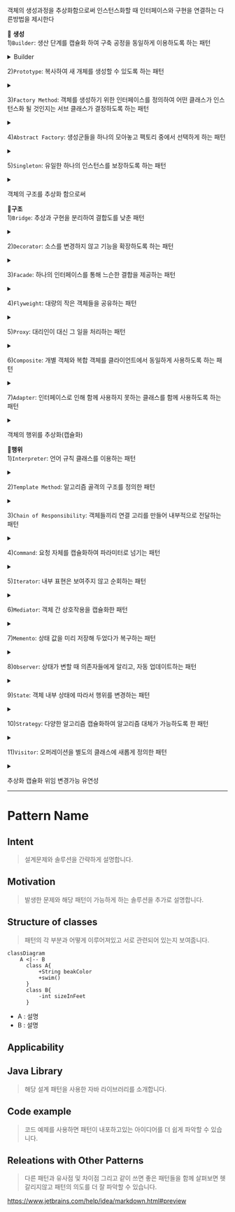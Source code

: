 객체의 생성과정을 추상화함으로써 인스턴스화할 때 인터페이스와 구현을 연결하는 다른방법을 제시한다

🚩 **생성**   
1)`Builder`: 생산 단계를 캡슐화 하여 구축 공정을 동일하게 이용하도록 하는 패턴
<details><summary>Builder</summary>
<div markdown="1">
- 복잡한 인스턴스를 조립하여 만드는 구조로, 복합 객체를 생성할 때 객체를 생성하는 방법(과정)과 객체를 구현(표현)하는 방법을 분리함으로써 동일한 생성 절차에서 서로 다른 표현 결과를 만들 수 있는 디자인 패턴생성과 표기를 분리해서 복잡한 객체를 생성
1. Builder
2. ConcreteBuilder
3. Director
4. Product
</div>
</details>

2)`Prototype`: 복사하여 새 개체를 생성할 수 있도록 하는 패턴
<details><summary></summary>
<div markdown="1">
- Prototype : 처음부터 일반적인 원형을 만들어 놓고, 그것을 복사한 후 필요한 부분만 수정하여 사용하는 패턴으로, 생성할 객체의 원형을 제공하는 인스턴스에서 생성할 객체들의 타입이 결정되도록 설정하며 객체를 생성할 때 갖추어야 할 기본 형태가 있을 때 사용 되는 패턴기존 객체를 복제함으로써 객체를 생성
</div>
</details>

3)`Factory Method`: 객체를 생성하기 위한 인터페이스를 정의하여 어떤 클래스가 인스턴스화 될 것인지는 서브 클래스가 결정하도록 하는 패턴
<details><summary></summary>
<div markdown="1">
Factory Method : 상위 클래스에서 객체를 생성하는 인터페이스를 정의하고, 하위 클래스에서 인스턴스를 생성하도록 하는 방식으로, 상위 클래스에서 인스턴스를 만드는 방법만 결정하고, 하위 클래스에서 그 데이터의 생성을 책임지고 조작하는 함수들을 오버로딩하여 인터페이스와 실제 객체를 생성하는 클래스를 분리할 수 있는 특성을 갖는 디자인 패턴생성할 객체의 클래스를 국한하지 않고 객체를 생성
1. Product
2. ConcreteProduct
3. Creator
4. ConcreteCreator
</div></details>

4)`Abstract Factory`: 생성군들을 하나의 모아놓고 팩토리 중에서 선택하게 하는 패턴
<details><summary></summary>
<div markdown="1">
- Abstract Factory : 구체적인 클래스에 의존하지 않고 서로 연관되거나 의존적인 객체들의 조합을 만드는 인터페이스를 제공하는 패턴으로 이 패턴을 통해 생성된 클래스에서는 사용자에게 인터페이스(API)를 제공하고, 구체적인 구현은 Concrete Product 클래스에서 이루어지는 특징을 갖는 디자인 패턴동일한 주제의 다른 팩토리 묶음

1. AbstractProduct
2. ConcreteProduct
3. AbstractFactory
4. ConcreteFactory
5. Client
</div></details>

5)`Singleton`: 유일한 하나의 인스턴스를 보장하도록 하는 패턴
<details><summary></summary>
<div markdown="1">
- Singleton : 전역 변수를 사용하지 않고 객체를 하나만 생성하도록 하며, 생성된 객체를 어디에서든지 참조할 수 있도록 하는 디자인 패턴한 클래스에 한 객체만 존재하도록 제한
1. Prototype
2. ConcretePrototype
3. Client
</div></details>

객체의 구조를 추상화 함으로써

🚩**구조**   
1)`Bridge`: 추상과 구현을 분리하여 결합도를 낮춘 패턴
<details><summary></summary>
<div markdown="1">
- Bridge : 기능의 클래스 계층과 구현의 클래스 계층을 연결하고, 구현부에서 추상 계층을 분리하여 추상화된 부분과 실제 구현 부분을 독립적으로 확장할 수 있는 디자인 패턴구현뿐만 아니라, 추상화된 부분까지 변경해야 하는 경우 활용
1. Abstraction
2. Refined Abstraction
3. Implementor
4. Concrete Implementor
</div></details>

2)`Decorator`: 소스를 변경하지 않고 기능을 확장하도록 하는 패턴
<details><summary></summary>
<div markdown="1">
- Decorator : 기존에 구현되어 있는 클래스에 필요한 기능을 추가해 나가는 설계 패턴으로 기능 확장이 필요할 때 객체 간의 결합을 통해 기능을 동적으로 유연하게 확장할 수 있게 해주어 상속의 대안으로 사용되는 디자인 패턴객체의 결합을 통해 기능을 동적으로 유연하게 확장
</div></details>

3)`Facade`: 하나의 인터페이스를 통해 느슨한 결합을 제공하는 패턴
<details><summary></summary>
<div markdown="1">
- Facade : 복잡한 시스템에 대하여 단순한 인터페이스를 제공함으로써 사용자의 시스템 간 또는 여타 시스템과의 결합도를 낮추어 시스템 구조에 대한 파악을 쉽게 하는 패턴으로 오류에 대해서 단위별로 확인할 수 있게 하며, 사용자의 측면에서 단순한 인터페이스 제공을 통해 접근성을 높일 수 있는 디자인 패턴통합된 인터페이스 제공
</div></details>

4)`Flyweight`: 대량의 작은 객체들을 공유하는 패턴
<details><summary></summary>
<div markdown="1">
- Flyweight : 다수의 객체로 생성될 경우 모두가 갖는 본질적인 요소를 클래스 화하여 공유함으로써 메모리를 절약하고, '클래스의 경량화'를 목적으로 하는 디자인 패턴여러 개의 '가상 인스턴스'를 제공하여 메모리 절감
</div></details>

5)`Proxy`: 대리인이 대신 그 일을 처리하는 패턴
<details><summary></summary>
<div markdown="1">
- Proxy : '실체 객체에 대한 대리 객체'로 실체 객체에 대한 접근 이전에 필요한 행동을 취할 수 있게 만들며, 이 점을 이용해서 미리 할당하지 않아도 상관없는 것들을 실제 이용할 떄 할당하게 하여 메모리 용량을 아낄 수 있으며, 실체 객체를 드러나지 않게 하여 정보은닉의 역할도 수행하는 디자인 패턴특정 객체로의 접근을 제어하기 위한 용도로 사용
</div></details>

6)`Composite`: 개별 객체와 복합 객체를 클라이언트에서 동일하게 사용하도록 하는 패턴
<details><summary></summary>
<div markdown="1">
- Composite : 객체들의 관계를 트리 구조로 구성하여 부분-전체 계층을 표현하는 패턴으로, 사용자가 단일 객체과 복합 객체 모두 동일하게 다루도록 하는 패턴복합 객체와 단일 객체를 동일하게 취급
</div></details>

7)`Adapter`: 인터페이스로 인해 함께 사용하지 못하는 클래스를 함께 사용하도록 하는 패턴
<details><summary></summary>
<div markdown="1">
- Adapter : 기존에 생성된 클래스를 재사용할 수 있도록 중간에서 맞춰주는 역할을 하는 인터페이스를 만드는 패턴으로, 상속을 이용하는 클래스 패턴과 위임을 이용하는 인스턴스 패턴의 두 가지 형태로 사용되는 디자인 패턴인터페이스가 호환되지 않는 클래스들을 함께 이용할 수 있도록 타 클래스의 인터페이스를 기존 인터페이스에 덧씌움
1. Target
2. Client
3. Adaptee
4. Adapter
</div></details>

객체의 행위를 추상화(캡슐화)

🚩**행위**   
1)`Interpreter`: 언어 규칙 클래스를 이용하는 패턴
<details><summary></summary>
<div markdown="1">
- Interpreter : 언어의 다양한 해석, 구체적으로 구문을 나누고 그 분리된 구문의 해석을 맡는 클래스를 각각 작성하여 여러 형태의 언어 구문을 해석할 수 있게 만드는 디자인 패턴문법 자체를 캡슐화하여 사용
</div></details>

2)`Template Method`: 알고리즘 골격의 구조를 정의한 패턴
<details><summary></summary>
<div markdown="1">
- Template Method : 어떤 작업을 처리하는 일부분을 서브 클래스로 캡슐화해서 전체 일을 수행하는 구조는 바꾸지 않으면서 특정 단계에서 수행하는 내역을 바꾸는 패턴으로 일반적으로 상위클래스(추상 클래스)에는 추상메서드를 통해 기능을 골격을 제공하고, 하위 클래스(구체 클래스)의 메서드에는 세부 처리를 구체화하는 방식으로 사용하며 코드 양을 줄이고 유지보수를 용이하게 만드는 특징을 갖는 디자인 패턴상위 작업의 구조를 바꾸지 않으면서 서브 클래스로 작업의 일부분을 수행
</div></details>

3)`Chain of Responsibility`: 객체들끼리 연결 고리를 만들어 내부적으로 전달하는 패턴
<details><summary></summary>
<div markdown="1">
- Chain of Responsibility : 정적으로 어떤 기능에 대한 처리의 연결이 하드코딩 되어 있을 때 기능 처리의 연결 변경이 불가능한데, 이를 동적으로 연결되어 있는 경우에 따라 다르게 처리될 수 있도록 연결한 디자인 패턴한 요청을 2개 이상의 객체에서 처리
</div></details>

4)`Command`: 요청 자체를 캡슐화하여 파라미터로 넘기는 패턴
<details><summary></summary>
<div markdown="1">
- Command : 실행될 기능을 캡슐화함으로써 주어진 여러 기능을 실행할 수 있는 재사용성이 높은 클래스를 설계하는 패턴으로 하나의 추상 클래스에 메서드를 만들어 각 명령이 들어오면 그에 맞는 서브 클래스가 선택되어 실행되는 특징을 갖는 디자인 패턴요구사항을 객체로 캡슐화
</div></details>

5)`Iterator`: 내부 표현은 보여주지 않고 순회하는 패턴
<details><summary></summary>
<div markdown="1">
- Iterator : 컬렉션 구현 방법을 노출시키지 않으면서도 그 집합체 안에 들어있는 모든 항목에 접근할 방법을 제공하는 디자인 패턴내부구조를 노출하지 않고, 복잡 객체의 원소를 순차적으로 접근 가능하게 해주는 행위 패턴
</div></details>

6)`Mediator`: 객체 간 상호작용을 캡슐화한 패턴
<details><summary></summary>
<div markdown="1">
- Mediator : 객체지향 설계에서 객체의 수가 너무 많아지면 서로 간 통신을 위해 복잡해져서 객체지향에서 가장 중요한 느스한 결합의 특성을 해칠 수 있기 때문에 이를 해결하는 방법으로 중간에 이를 통제하고 지시할 수 있는 역할을 하는 중재자를 두고, 중재자에게 모든 것을 요구하여 통신의 빈도수를 줄여 객체지향의 목표를 달성하게 해주는 디자인 패턴상호작용의 유연한 변경을 지원
</div></details>

7)`Memento`: 상태 값을 미리 저장해 두었다가 복구하는 패턴
<details><summary></summary>
<div markdown="1">
- Memento : 클래스 설계 관점에서 객체의 정보를 저장할 필요가 있을 때 적용하는 디자인 패턴으로 Undo 기능을 개발할 때 사용하는 디자인 패턴객체를 이전 상태로 복구시켜야 하느누 경우, '작업취소(Undo)' 요청 기능
</div></details>

8)`Observer`: 상태가 변할 때 의존자들에게 알리고, 자동 업데이트하는 패턴
<details><summary></summary>
<div markdown="1">
- Observer : 한 객체의 상태가 바뀌면 그 객체에 의존하는 다른 객체들에 연락이 가고 자동으로 내용이 갱신되는 방버으로 일대 다의 의존성을 가지며 상호작용하는 객체 사이에서는 가능하면 느슨하게 결합하는 디자인 패턴. 객체의 상태 변화에 따라 다른 객체의 상태도 연동, 일대다 의존
</div></details>

9)`State`: 객체 내부 상태에 따라서 행위를 변경하는 패턴
<details><summary></summary>
<div markdown="1">
- State : 객체 상태를 캡슐화하여 클래스함으로써 그것을 참조하게 하는 방식으로 상태에 따라 다르게 처리할 수 있도록 행위 내용을 변경하여, 변경 시 원시코드의 수정을 최소화할 수 있고, 유지보수의 편의성도 갖는 디자인 패턴객체의 상태에 따라 행위 내용을 변경
</div></details>

10)`Strategy`: 다양한 알고리즘 캡슐화하여 알고리즘 대체가 가능하도록 한 패턴
<details><summary></summary>
<div markdown="1">
- Strategy : 알고리즘 군을 정의하고(추상 클래스) 같은 알고리즘을 각각 하나의 클래스로 캡슐화한 다음, 필요할 때 서로 교환해서 사용할 수 있게 하는 패턴으로, 행위 클래스로 캡슐화해 동적으로 행위를 자유롭게 바꿀 수 있게 해주는 디자인 패턴행위 객체를 클래스로 캡슐화해 동적으로 행위를 자유롭게 변환
</div></details>


11)`Visitor`: 오퍼레이션을 별도의 클래스에 새롭게 정의한 패턴
<details><summary></summary>
<div markdown="1">
- Visitor : 각 클래스 데이터 구조로부터 처리 기능을 분리하여 별도의 클래스를 만들어 놓고 해당 클래스의 메서드가 각 클래스를 돌아다니며 특정 작업을 수행하도록 만드는 패턴으로, 객체의 구조는 변경하지 않으면서 기능만 따로 추가하거나 확장할 때 사용하는 디자인 패턴특정 구조를 이루는 복합 객체의 원소 특성에 따라 동작을 수행할 수 있도록 지원하는 행위
</div></details>



추상화 캡슐화 위임 변경가능 유연성


---
# Pattern Name

## Intent
>설계문제와 솔루션을 간략하게 설명합니다.
## Motivation
>발생한 문제와 해당 패턴이 가능하게 하는 솔루션을 추가로 설명합니다.
## Structure of classes
>패턴의 각 부분과 어떻게 이루어져있고 서로 관련되어 있는지 보여줍니다.
```mermaid
classDiagram
    A <|-- B
      class A{
          +String beakColor
          +swim()
      }
      class B{
          -int sizeInFeet
      }
```
- A : 설명
- B : 설명
## Applicability
>
## Java Library
>해당 설계 패턴을 사용한 자바 라이브러리를 소개합니다.
## Code example
>코드 예제를 사용하면 패턴이 내포하고있는 아이디어를 더 쉽게 파악할 수 있습니다.
## Releations with Other Patterns
>다른 패턴과 유사점 및 차이점 그리고 같이 쓰면 좋은 패턴들을 함께 살펴보면 헷갈리지않고 패턴의 의도를 더 잘 파악할 수 있습니다.

https://www.jetbrains.com/help/idea/markdown.html#preview